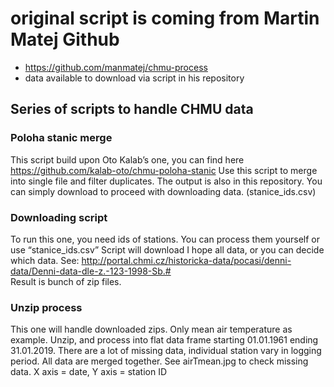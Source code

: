 
# original script is coming from Martin Matej Github 
- https://github.com/manmatej/chmu-process
- data available to download via script in his repository



## Series of scripts to handle CHMU data

### Poloha stanic merge
This script build upon Oto Kalab’s one, you can find here https://github.com/kalab-oto/chmu-poloha-stanic Use this script to merge into single file and filter duplicates. The output is also in this repository. You can simply download to proceed with downloading data. (stanice_ids.csv)

### Downloading script
To run this one, you need ids of stations. You can process them yourself or use “stanice_ids.csv” Script will download I hope all data, or you can decide which data. See: http://portal.chmi.cz/historicka-data/pocasi/denni-data/Denni-data-dle-z.-123-1998-Sb.#  
Result is bunch of zip files. 

### Unzip process
This one will handle downloaded zips. Only mean air temperature as example. Unzip, and process into flat data frame starting 01.01.1961 ending 31.01.2019. There are a lot of missing data, individual station vary in logging period. All data are merged together. 
See airTmean.jpg to check missing data. X axis = date, Y axis = station ID 